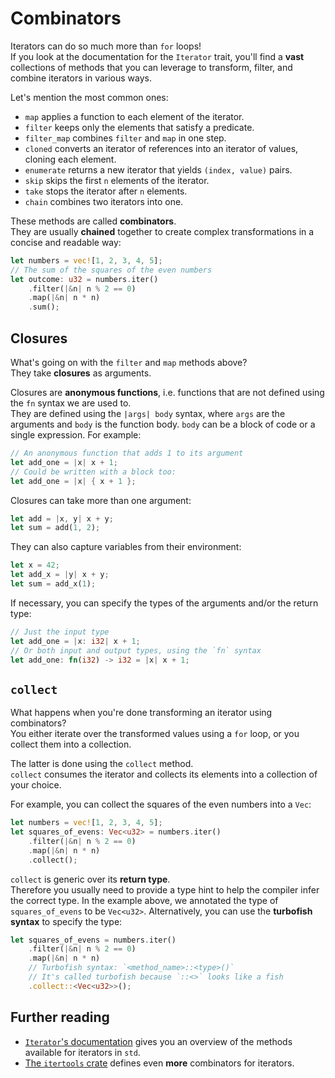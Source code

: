 # Combinators

Iterators can do so much more than `for` loops!  
If you look at the documentation for the `Iterator` trait, you'll find a **vast** collections of 
methods that you can leverage to transform, filter, and combine iterators in various ways.

Let's mention the most common ones:

- `map` applies a function to each element of the iterator.
- `filter` keeps only the elements that satisfy a predicate.
- `filter_map` combines `filter` and `map` in one step.
- `cloned` converts an iterator of references into an iterator of values, cloning each element.
- `enumerate` returns a new iterator that yields `(index, value)` pairs.
- `skip` skips the first `n` elements of the iterator.
- `take` stops the iterator after `n` elements.
- `chain` combines two iterators into one.

These methods are called **combinators**.  
They are usually **chained** together to create complex transformations in a concise and readable way:

```rust
let numbers = vec![1, 2, 3, 4, 5];
// The sum of the squares of the even numbers
let outcome: u32 = numbers.iter()
    .filter(|&n| n % 2 == 0)
    .map(|&n| n * n)
    .sum();
```

## Closures

What's going on with the `filter` and `map` methods above?  
They take **closures** as arguments.

Closures are **anonymous functions**, i.e. functions that are not defined using the `fn` syntax we are used to.  
They are defined using the `|args| body` syntax, where `args` are the arguments and `body` is the function body.
`body` can be a block of code or a single expression.
For example:

```rust
// An anonymous function that adds 1 to its argument
let add_one = |x| x + 1;
// Could be written with a block too:
let add_one = |x| { x + 1 };
```

Closures can take more than one argument:

```rust
let add = |x, y| x + y;
let sum = add(1, 2);
```

They can also capture variables from their environment:

```rust
let x = 42;
let add_x = |y| x + y;
let sum = add_x(1);
```

If necessary, you can specify the types of the arguments and/or the return type:

```rust
// Just the input type
let add_one = |x: i32| x + 1;
// Or both input and output types, using the `fn` syntax
let add_one: fn(i32) -> i32 = |x| x + 1;
```

## `collect`

What happens when you're done transforming an iterator using combinators?  
You either iterate over the transformed values using a `for` loop, or you collect them into a collection.

The latter is done using the `collect` method.  
`collect` consumes the iterator and collects its elements into a collection of your choice.

For example, you can collect the squares of the even numbers into a `Vec`:

```rust
let numbers = vec![1, 2, 3, 4, 5];
let squares_of_evens: Vec<u32> = numbers.iter()
    .filter(|&n| n % 2 == 0)
    .map(|&n| n * n)
    .collect();
```

`collect` is generic over its **return type**.  
Therefore you usually need to provide a type hint to help the compiler infer the correct type.
In the example above, we annotated the type of `squares_of_evens` to be `Vec<u32>`.
Alternatively, you can use the **turbofish syntax** to specify the type:

```rust
let squares_of_evens = numbers.iter()
    .filter(|&n| n % 2 == 0)
    .map(|&n| n * n)
    // Turbofish syntax: `<method_name>::<type>()`
    // It's called turbofish because `::<>` looks like a fish
    .collect::<Vec<u32>>();
```

## Further reading

- [`Iterator`'s documentation](https://doc.rust-lang.org/std/iter/trait.Iterator.html) gives you an
  overview of the methods available for iterators in `std`.
- [The `itertools` crate](https://docs.rs/itertools/) defines even **more** combinators for iterators. 